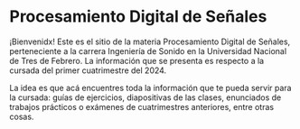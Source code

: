 # Procesamiento Digital de Señales

¡Bienvenidx! Este es el sitio de la materia Procesamiento Digital de Señales, perteneciente a la carrera Ingeniería de Sonido en la Universidad Nacional de Tres de Febrero.
La información que se presenta es respecto a la cursada del primer cuatrimestre del 2024. 

La idea es que acá encuentres toda la información que te pueda servir para la cursada: guías de ejercicios, diapositivas de las clases, enunciados de trabajos prácticos o exámenes de cuatrimestres anteriores, entre otras cosas.

